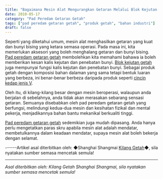 ```yaml
---
title: "Bagaimana Mesin Alat Mengurangkan Getaran Melalui Blok Kejutan Getah?"
date: 2010-05-17
category: "Pad Peredam Getaran Getah"
tags: ["pad peredam getaran getah", "produk getah", "bahan industri"]
draft: false
---
```


Seperti yang diketahui umum, mesin alat menghasilkan getaran yang kuat dan bunyi bising yang ketara semasa operasi. Pada masa ini, kita memerlukan aksesori yang boleh menghalang getaran dan bunyi bising. [Pad peredam getaran getah](http://www.smpolymer.com/xiangjiaojianzhendian/) membolehkan kita memahami bahawa ia boleh memberikan kesan kalis kejutan dan penebatan bunyi. [Blok kejutan getah](http://www.smpolymer.com/) juga mempunyai fungsi kalis kejutan dan penebatan bunyi. Sebagai produk getah dengan komposisi bahan dalaman yang sama tetapi bentuk luaran yang berbeza, ini benar-benar berbeza daripada produk seperti [cincin kedap jenis V](http://www.smpolymer.com/).

Oleh itu, di kilang-kilang besar dengan mesin beroperasi, walaupun anda berjalan di sebelahnya, anda tidak akan merasakan sebarang sensasi getaran. Semuanya disebabkan oleh pad peredam getaran getah yang berfungsi, melindungi kedua-dua mesin dan kesihatan fizikal dan mental pekerja, menjadikannya bahan bantu mekanikal berkualiti tinggi.

[Pad peredam getaran getah](http://www.smpolyorm.com/xiangjiaojianzhendian/) sedemikian juga mudah dipasang. Anda hanya perlu mengetatkan paras skru apabila mesin alat adalah mendatar, membetulkannya dalam keadaan mendatar, supaya mesin alat boleh bekerja dengan selamat.

------Artikel asal diterbitkan oleh: ◆Shanghai Shangmai [Kilang Getah](http://www.smpolymer.com/)◆, sila nyatakan sumber semasa mencetak semula!

---

*Asal diterbitkan oleh: Kilang Getah Shanghai Shangmai, sila nyatakan sumber semasa mencetak semula!*